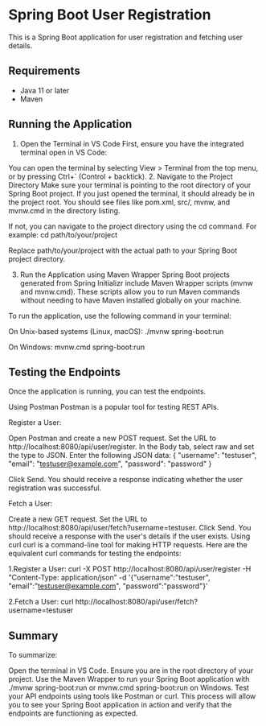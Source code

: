 # Spring Boot User Registration

This is a Spring Boot application for user registration and fetching user details.

## Requirements

- Java 11 or later
- Maven

## Running the Application
1. Open the Terminal in VS Code
First, ensure you have the integrated terminal open in VS Code:

You can open the terminal by selecting View > Terminal from the top menu, or by pressing Ctrl+` (Control + backtick).
2. Navigate to the Project Directory
Make sure your terminal is pointing to the root directory of your Spring Boot project. If you just opened the terminal, it should already be in the project root. You should see files like pom.xml, src/, mvnw, and mvnw.cmd in the directory listing.

If not, you can navigate to the project directory using the cd command. For example:
cd path/to/your/project

Replace path/to/your/project with the actual path to your Spring Boot project directory.

3. Run the Application using Maven Wrapper
Spring Boot projects generated from Spring Initializr include Maven Wrapper scripts (mvnw and mvnw.cmd). These scripts allow you to run Maven commands without needing to have Maven installed globally on your machine.

To run the application, use the following command in your terminal:

On Unix-based systems (Linux, macOS):
./mvnw spring-boot:run

On Windows:
mvnw.cmd spring-boot:run

## Testing the Endpoints
Once the application is running, you can test the endpoints.

Using Postman
Postman is a popular tool for testing REST APIs.

Register a User:

Open Postman and create a new POST request.
Set the URL to http://localhost:8080/api/user/register.
In the Body tab, select raw and set the type to JSON.
Enter the following JSON data:
{
  "username": "testuser",
  "email": "testuser@example.com",
  "password": "password"
}

Click Send. You should receive a response indicating whether the user registration was successful.

Fetch a User:

Create a new GET request.
Set the URL to http://localhost:8080/api/user/fetch?username=testuser.
Click Send. You should receive a response with the user's details if the user exists.
Using curl
curl is a command-line tool for making HTTP requests. Here are the equivalent curl commands for testing the endpoints:

1.Register a User:
curl -X POST http://localhost:8080/api/user/register -H "Content-Type: application/json" -d '{"username":"testuser", "email":"testuser@example.com", "password":"password"}'

2.Fetch a User:
curl http://localhost:8080/api/user/fetch?username=testuser

## Summary
To summarize:

Open the terminal in VS Code.
Ensure you are in the root directory of your project.
Use the Maven Wrapper to run your Spring Boot application with ./mvnw spring-boot:run or mvnw.cmd spring-boot:run on Windows.
Test your API endpoints using tools like Postman or curl.
This process will allow you to see your Spring Boot application in action and verify that the endpoints are functioning as expected.


